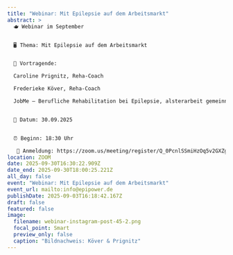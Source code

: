 ```yaml
---
title: "Webinar: Mit Epilepsie auf dem Arbeitsmarkt"
abstract: >
  🫖 Webinar im September 


  🖥️ Thema: Mit Epilepsie auf dem Arbeitsmarkt


  👥 Vortragende:

  Caroline Prignitz, Reha-Coach

  Frederieke Köver, Reha-Coach

  JobMe – Berufliche Rehabilitation bei Epilepsie, alsterarbeit gemeinnützige GmbH


  📅 Datum: 30.09.2025


  ⏰ Beginn: 18:30 Uhr

   🔏 Anmeldung: https://zoom.us/meeting/register/Q_0PcnlSSmiHzOq5v2GXZg 
location: ZOOM
date: 2025-09-30T16:30:22.909Z
date_end: 2025-09-30T18:00:25.221Z
all_day: false
event: "Webinar: Mit Epilepsie auf dem Arbeitsmarkt"
event_url: mailto:info@epipower.de
publishDate: 2025-09-03T16:18:42.167Z
draft: false
featured: false
image:
  filename: webinar-instagram-post-45-2.png
  focal_point: Smart
  preview_only: false
  caption: "Bildnachweis: Köver & Prignitz"
---
```

